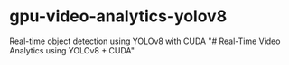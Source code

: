 # gpu-video-analytics-yolov8
Real-time object detection using YOLOv8 with CUDA
"# Real-Time Video Analytics using YOLOv8 + CUDA"
